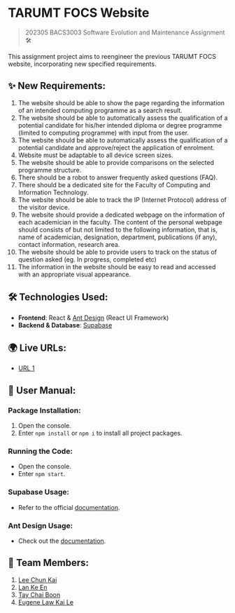 # TARUMT FOCS Website
> 202305 BACS3003 Software Evolution and Maintenance Assignment 🛠️

This assignment project aims to reengineer the previous TARUMT FOCS website, incorporating new specified requirements.

## ✨ New Requirements:

1. The website should be able to show the page regarding the information of an intended computing programme as a search result.
2. The website should be able to automatically assess the qualification of a potential candidate for his/her intended diploma or degree programme (limited to computing programme) with input from the user.
3. The website should be able to automatically assess the qualification of a potential candidate and approve/reject the application of enrolment.
4. Website must be adaptable to all device screen sizes.
5. The website should be able to provide comparisons on the selected programme structure.
6. There should be a robot to answer frequently asked questions (FAQ).
7. There should be a dedicated site for the Faculty of Computing and Information Technology.
8. The website should be able to track the IP (Internet Protocol) address of the visitor device.
9. The website should provide a dedicated webpage on the information of each academician in the faculty. The content of the personal webpage should consists of but not limited to the following information, that is, name of academician, designation, department, publications (if any), contact information, research area.
10. The website should be able to provide users to track on the status of question asked (eg. In progress, completed etc)
11. The information in the website should be easy to read and accessed with an appropriate visual appearance.

## 🛠️ Technologies Used:

- **Frontend**: React & [Ant Design](https://ant.design/) (React UI Framework)
- **Backend & Database**: [Supabase](https://supabase.io/)

## 🌍 Live URLs:

- [URL 1](https://sem-p79m-wilsonyau02.vercel.app/)

## 📖 User Manual:

### Package Installation:

1. Open the console.
2. Enter `npm install` or `npm i` to install all project packages.

### Running the Code:

- Open the console.
- Enter `npm start`.

### Supabase Usage:

- Refer to the official [documentation](https://supabase.com/docs/reference/javascript/select).

### Ant Design Usage:

- Check out the [documentation](https://ant.design/components/overview/).

## 🚀 Team Members:

1. [Lee Chun Kai](https://github.com/BananaKing123)
2. [Lan Ke En](https://github.com/error323dino)
3. [Tay Chai Boon](https://github.com/Caiwen612)
4. [Eugene Law Kai Le](https://github.com/EugeneLKL)
